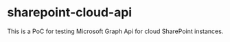 # sharepoint-cloud-api
This is a PoC for testing Microsoft Graph Api for cloud SharePoint instances. 
